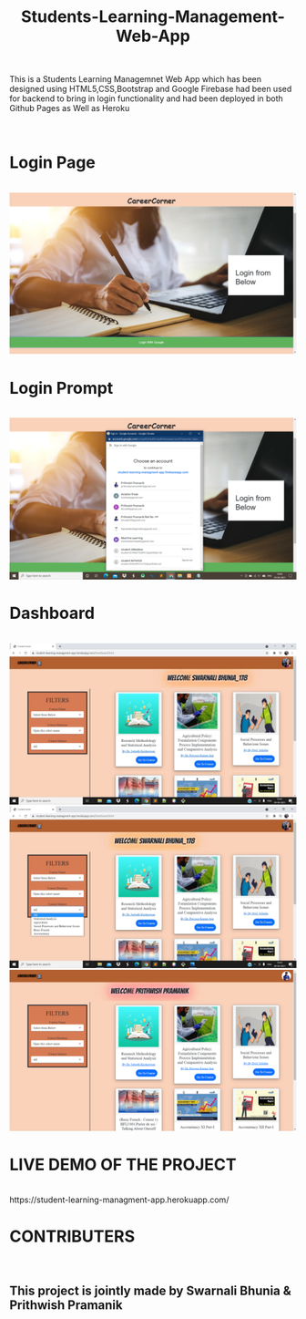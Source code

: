 <h1 style="text-align: center">Students-Learning-Management-Web-App</h1><br>
<p>This is a Students Learning Managemnet Web App which has been designed using HTML5,CSS,Bootstrap and Google Firebase had been used for backend to bring in login functionality and had been deployed in both Github Pages as Well as Heroku</p><br>

<h1>Login Page</h1><br>
<img src="Screenshot (263).png"><br>
<h1>Login Prompt</h1><br>
<img src="Screenshot (264).png"><br>
<h1>Dashboard</h1><br>
<img src="WhatsApp Image 2021-04-29 at 3.48.51 PM.jpeg"><br>
<img src="WhatsApp Image 2021-04-29 at 3.49.15 PM.jpeg"><br>
<img src="Screenshot (266).png"><br>

<h1>LIVE DEMO OF THE PROJECT</h1><br>
https://student-learning-managment-app.herokuapp.com/

<h1>CONTRIBUTERS</h1><br>
<h2>This project is jointly made by Swarnali Bhunia & Prithwish Pramanik</h2>






